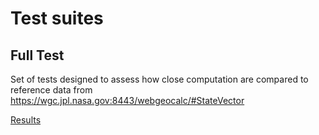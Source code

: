 # Test suites

## Full Test

Set of tests designed to assess how close computation are compared to reference data from https://wgc.jpl.nasa.gov:8443/webgeocalc/#StateVector

[Results](fullTest.results.md)
